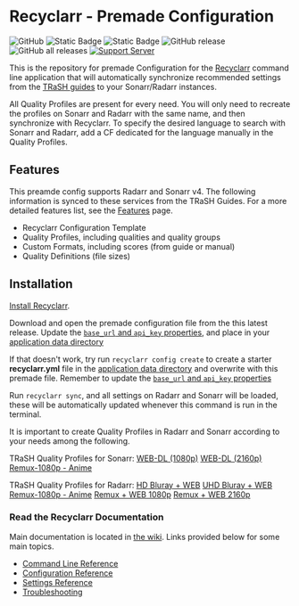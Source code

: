 # Recyclarr - Premade Configuration

![GitHub](https://img.shields.io/github/license/mattiaginoble/Recyclarr-PreConfig)
![Static Badge](https://img.shields.io/badge/Radarr%20Version-v4-color?color=F6C451&link=https%3A%2F%2Fgithub.com%2FRadarr%2FRadarr)
![Static Badge](https://img.shields.io/badge/Sonarr%20Version-v4-color?color=5CC9FA&link=https%3A%2F%2Fgithub.com%2FSonarr%2FSonarr)
![GitHub release](https://img.shields.io/github/v/release/mattiaginoble/Recyclarr-PreConfig.svg?color=green)
![GitHub all releases](https://img.shields.io/github/downloads/mattiaginoble/Recyclarr-PreConfig/total)
[![Support Server](https://img.shields.io/discord/492590071455940612.svg?color=7289da&label=TRaSH-Guides&logo=discord)](https://discord.com/invite/Vau8dZ3)

This is the repository for premade Configuration for the [Recyclarr](https://github.com/recyclarr/recyclarr) command line application 
that will automatically synchronize recommended settings from the [TRaSH guides](https://trash-guides.info/) to your Sonarr/Radarr instances.

All Quality Profiles are present for every need.
You will only need to recreate the profiles on Sonarr and Radarr with the same name, and then synchronize with Recyclarr.
To specify the desired language to search with Sonarr and Radarr, add a CF dedicated for the language manually in the Quality Profiles.

## Features

This preamde config supports Radarr and Sonarr v4. The following information is synced to
these services from the TRaSH Guides. For a more detailed features list, see the [Features](https://recyclarr.dev/wiki/features) page.

- Recyclarr Configuration Template
- Quality Profiles, including qualities and quality groups
- Custom Formats, including scores (from guide or manual)
- Quality Definitions (file sizes)

## Installation

[Install Recyclarr](https://recyclarr.dev/wiki/installation/).

Download and open the premade configuration file from the this latest release. Update the [`base_url` and `api_key` properties](https://recyclarr.dev/wiki/yaml/config-reference/basic/), and place in your [application data directory](https://recyclarr.dev/wiki/file-structure/#appdata-directory)

If that doesn't work, try run `recyclarr config create` to create a starter **recyclarr.yml** file in the [application data directory](https://recyclarr.dev/wiki/file-structure/#appdata-directory) and overwrite with this premade file.
Remember to update the [`base_url` and `api_key` properties](https://recyclarr.dev/wiki/yaml/config-reference/basic/)

Run `recyclarr sync`, and all settings on Radarr and Sonarr will be loaded, these will be automatically updated whenever this command is run in the terminal.

It is important to create Quality Profiles in Radarr and Sonarr according to your needs among the following.

TRaSH Quality Profiles for Sonarr:
[WEB-DL (1080p)](https://trash-guides.info/Sonarr/images/cf-profile-web1080.png)
[WEB-DL (2160p)](https://trash-guides.info/Sonarr/images/cf-profile-web2160.png)
[Remux-1080p - Anime](https://trash-guides.info/Sonarr/images/cfa-default-scoring.png)

TRaSH Quality Profiles for Radarr:
[HD Bluray + WEB](https://trash-guides.info/Radarr/images/qp-bluray-webdl.png )
[UHD Bluray + WEB](https://trash-guides.info/Radarr/images/qp-uhd-bluray-webdl.png)
[Remux-1080p - Anime](https://trash-guides.info/Radarr/images/cfa-complete.png )
[Remux + WEB 1080p](https://trash-guides.info/Radarr/images/qp-uhd-bluray-webdl.png )
[Remux + WEB 2160p](https://trash-guides.info/Radarr/images/qp-remux-webdl-2160p.png)

### Read the Recyclarr Documentation

Main documentation is located in [the wiki](https://recyclarr.dev/wiki). Links provided below for
some main topics.

- [Command Line Reference](https://recyclarr.dev/wiki/cli/)
- [Configuration Reference](https://recyclarr.dev/wiki/yaml/config-reference)
- [Settings Reference](https://recyclarr.dev/wiki/yaml/settings-reference)
- [Troubleshooting](https://recyclarr.dev/wiki/troubleshooting/help)
